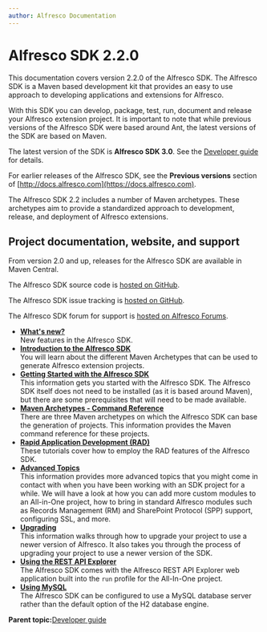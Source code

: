 ```yaml
---
author: Alfresco Documentation
---
```


# Alfresco SDK 2.2.0

This documentation covers version 2.2.0 of the Alfresco SDK. The Alfresco SDK is a Maven based development kit that provides an easy to use approach to developing applications and extensions for Alfresco.

With this SDK you can develop, package, test, run, document and release your Alfresco extension project. It is important to note that while previous versions of the Alfresco SDK were based around Ant, the latest versions of the SDK are based on Maven.

The latest version of the SDK is **Alfresco SDK 3.0**. See the [Developer guide](https://docs.alfresco.com/5.2/concepts/sdk-intro.html) for details.

For earlier releases of the Alfresco SDK, see the **Previous versions** section of [http://docs.alfresco.com](https://docs.alfresco.com).

The Alfresco SDK 2.2 includes a number of Maven archetypes. These archetypes aim to provide a standardized approach to development, release, and deployment of Alfresco extensions.

## Project documentation, website, and support

From version 2.0 and up, releases for the Alfresco SDK are available in Maven Central.

The Alfresco SDK source code is [hosted on GitHub](https://github.com/Alfresco/alfresco-sdk/).

The Alfresco SDK issue tracking is [hosted on GitHub](https://github.com/Alfresco/alfresco-sdk/issues).

The Alfresco SDK forum for support is [hosted on Alfresco Forums](http://forums.alfresco.com/forum/developer-discussions/development-environment).

-   **[What's new?](../concepts/alfresco-sdk-whats-new.md)**  
New features in the Alfresco SDK.
-   **[Introduction to the Alfresco SDK](../concepts/alfresco-sdk-introduction.md)**  
You will learn about the different Maven Archetypes that can be used to generate Alfresco extension projects.
-   **[Getting Started with the Alfresco SDK](../concepts/alfresco-sdk-getting-started.md)**  
This information gets you started with the Alfresco SDK. The Alfresco SDK itself does not need to be installed \(as it is based around Maven\), but there are some prerequisites that will need to be made available.
-   **[Maven Archetypes - Command Reference](../concepts/alfresco-sdk-cmd-reference.md)**  
There are three Maven archetypes on which the Alfresco SDK can base the generation of projects. This information provides the Maven command reference for these projects.
-   **[Rapid Application Development \(RAD\)](../concepts/alfresco-sdk-rad.md)**  
These tutorials cover how to employ the RAD features of the Alfresco SDK.
-   **[Advanced Topics](../concepts/alfresco-sdk-advanced-topics.md)**  
This information provides more advanced topics that you might come in contact with when you have been working with an SDK project for a while. We will have a look at how you can add more custom modules to an All-in-One project, how to bring in standard Alfresco modules such as Records Management \(RM\) and SharePoint Protocol \(SPP\) support, configuring SSL, and more.
-   **[Upgrading](../concepts/alfresco-sdk-upgrading.md)**  
This information walks through how to upgrade your project to use a newer version of Alfresco. It also takes you through the process of upgrading your project to use a newer version of the SDK.
-   **[Using the REST API Explorer](../concepts/alfresco-sdk-tutorials-using-rest-api-explorer.md)**  
The Alfresco SDK comes with the Alfresco REST API Explorer web application built into the `run` profile for the All-In-One project.
-   **[Using MySQL](../concepts/alfresco-sdk-tutorials-mysql-intro.md)**  
The Alfresco SDK can be configured to use a MySQL database server rather than the default option of the H2 database engine.

**Parent topic:**[Developer guide](../concepts/dev-for-developers.md)

